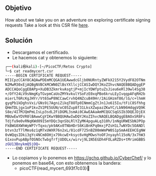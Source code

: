 ## Objetivo
How about we take you on an adventure on exploring certificate signing requests Take a look at this CSR file [here](https://artifacts.picoctf.net/c/425/readmycert.csr).
## Solución
- Descargamos el certificado.
- Le hacemos cat y obtenemos lo siguiente:
```bash
┌──(kali㉿kali)-[~/PicoCTF/Retos Crypto]
└─$ cat readmycert.csr 
-----BEGIN CERTIFICATE REQUEST-----
MIICpzCCAY8CAQAwPDEmMCQGA1UEAwwdcGljb0NURntyZWFkX215Y2VydF82OTNm
N2MwM30xEjAQBgNVBCkMCWN0ZlBsYXllcjCCASIwDQYJKoZIhvcNAQEBBQADggEP
ADCCAQoCggEBAPp+XuDB3ZkmrkvAsgtjP+mjIcYDWfptuZsJieu6eRl39wl4Sg38
+/OfY24LV9sNmgKyTGvpmCaUoZMYkvkulYSoFzE0xqPBo6kruLEyIvqqpAFqRH2b
mierLT6RcKgJHYr/Vt6SwP8NCCawCrvhQ4NZcuB49Hr/2AiGHzmf86/lG/c+lhmH
gyqPb1kDghsVxi/GNs9i7AgniZikqT8OTp0INmmCgZtJn1Jo615Iu/tFiC8Sfhhg
QHmTDLjgx1oP1kvZV2PE5UUN/oC05Zup8f31LksXZwpazZKwYC/LbN96HdqgVQ9K
S8e/4I7MJQmPmLIsLp3sdL2FiDGML3smAi0CAwEAAaAmMCQGCSqGSIb3DQEJDjEX
MBUwEwYDVR0lBAwwCgYIKwYBBQUHAwIwDQYJKoZIhvcNAQELBQADggEBAOxSR8Fs
Tdjfu9e0vRNqKWd09ISmYDQc3qnSbLRlYZyMK4pguALq310h/1nNgURWESbNJPOp
FkBWG0XWhWyWP7rTqxo/pk9AKx0TNbHDrS6KiBnKPq0mxjPZsH1L7wNYDc5OANDl
btvn3zT7lMms6z1qM7xUWXR76n2xL/81cdF725nBZ00mWmPW0S1pSmA4EEHCEgNW
0vWQqsIDki3gYc4NCm8OHjx79kcwE+ksyc6vHgMOwsYoOFJnyayhl15oN/3x7hW3
G1xovPupABpfOSNOcTwbgfrfjUDOLx/wirvj9L1N5EGDh4FOLaRZDs+tMrimGBBS
zGU13BnykmQ5jOQ=
-----END CERTIFICATE REQUEST-----
```
- Lo copiamos y lo ponemos en https://gchq.github.io/CyberChef/ y lo ponemos en base64, con esto obtenemos la bandera:
	- picoCTF{read_mycert_693f7c03}